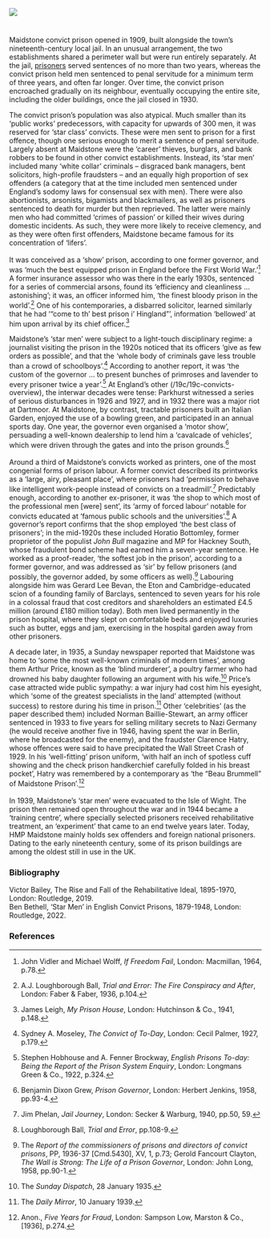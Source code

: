 <a href="https://juncture-digital.org"><img src="https://juncture-digital.org/images/ve-button.png"></a>
<param ve-config title="Maidstone Convict Prison" author="Dr Ben Bethell" layout="vtl" 
banner="https://upload.wikimedia.org/wikipedia/commons/a/af/Paul_Sandby_-_A_Distant_View_of_Maidstone%2C_from_Lower_Bell_Inn%2C_Boxley_Hill_-_Google_Art_Project.jpg">

<param ve-entity eid="Q213180" aliases="Maidstone">


#

Maidstone convict prison opened in 1909, built alongside the town’s nineteenth-century local jail. In an unusual arrangement, the two establishments shared a perimeter wall but were run entirely separately. At the jail, [prisoners](/19c/19c-convicts-overview) served sentences of no more than two years, whereas the convict prison held men sentenced to penal servitude for a minimum term of three years, and often far longer. Over time, the convict prison encroached gradually on its neighbour, eventually occupying the entire site, including the older buildings, once the jail closed in 1930.
<param ve-image url="https://stor.artstor.org/stor/3adcbddb-8d19-4bda-a8a0-5a4bdfcb70e2" label="The Maidstone Gaol, 1829 before the opening of the convict prison" attribution="By George Virtue. Photo by Astrid Stilma. By permission of Patrick Marrin.">

The convict prison’s population was also atypical. Much smaller than its ‘public works’ predecessors, with capacity for upwards of 300 men, it was reserved for ‘star class’ convicts. These were men sent to prison for a first offence, though one serious enough to merit a sentence of penal servitude. Largely absent at Maidstone were the ‘career’ thieves, burglars, and bank robbers to be found in other convict establishments. Instead, its ‘star men’ included many ‘white collar’ criminals – disgraced bank managers, bent solicitors, high-profile fraudsters – and an equally high proportion of sex offenders (a category that at the time included men sentenced under England’s sodomy laws for consensual sex with men). There were also abortionists, arsonists, bigamists and blackmailers, as well as prisoners sentenced to death for murder but then reprieved. The latter were mainly men who had committed ‘crimes of passion’ or killed their wives during domestic incidents. As such, they were more likely to receive clemency, and as they were often first offenders, Maidstone became famous for its concentration of ‘lifers’.
<br><br>
It was conceived as a ‘show’ prison, according to one former governor, and was ‘much the best equipped prison in England before the First World War.’[^ref1]  A former insurance assessor who was there in the early 1930s, sentenced for a series of commercial arsons, found its ‘efficiency and cleanliness … astonishing’; it was, an officer informed him, ‘the finest bloody prison in the world’.[^ref2]  One of his contemporaries, a disbarred solicitor, learned similarly that he had ‘“come to th’ best prison i’ Hingland”’, information ‘bellowed’ at him upon arrival by its chief officer.[^ref3]  
<param ve-image url="https://upload.wikimedia.org/wikipedia/commons/d/db/George_Joseph_Smith.jpg" label="George Joseph Smith - Brides in the Bath Murderer - hanged in Maidstone Prison on 13 August 1915" attribution="Pouazity3, via Wikimedia Commons" license="CC BY-SA 4.0">

Maidstone’s ‘star men’ were subject to a light-touch disciplinary regime: a journalist visiting the prison in the 1920s noticed that its officers ‘give as few orders as possible’, and that the ‘whole body of criminals gave less trouble than a crowd of schoolboys’.[^ref4]  According to another report, it was ‘the custom of the governor … to present bunches of primroses and lavender to every prisoner twice a year’.[^ref5]  At England’s other (/19c/19c-convicts-overview), the interwar decades were tense: Parkhurst witnessed a series of serious disturbances in 1926 and 1927, and in 1932 there was a major riot at Dartmoor. At Maidstone, by contrast, tractable prisoners built an Italian Garden, enjoyed the use of a bowling green, and participated in an annual sports day. One year, the governor even organised a ‘motor show’, persuading a well-known dealership to lend him a ‘cavalcade of vehicles’, which were driven through the gates and into the prison grounds.[^ref6] 
<br><br>
Around a third of Maidstone’s convicts worked as printers, one of the most congenial forms of prison labour. A former convict described its printworks as a ‘large, airy, pleasant place’, where prisoners had ‘permission to behave like intelligent work-people instead of convicts on a treadmill’.[^ref7]  Predictably enough, according to another ex-prisoner, it was ‘the shop to which most of the professional men [were] sent’, its ‘army of forced labour’ notable for convicts educated at ‘famous public schools and the universities’.[^ref8]  A governor’s report confirms that the shop employed ‘the best class of prisoners’; in the mid-1920s these included Horatio Bottomley, former proprietor of the populist _John Bull_ magazine and MP for Hackney South, whose fraudulent bond scheme had earned him a seven-year sentence. He worked as a proof-reader, ‘the softest job in the prison’, according to a former governor, and was addressed as ‘sir’ by fellow prisoners (and possibly, the governor added, by some officers as well).[^ref9]  Labouring alongside him was Gerard Lee Bevan, the Eton and Cambridge-educated scion of a founding family of Barclays, sentenced to seven years for his role in a colossal fraud that cost creditors and shareholders an estimated £4.5 million (around £180 million today). Both men lived permanently in the prison hospital, where they slept on comfortable beds and enjoyed luxuries such as butter, eggs and jam, exercising in the hospital garden away from other prisoners.
<param ve-image url="https://upload.wikimedia.org/wikipedia/commons/2/27/JohnBullCartoon1919.jpg" label="John Bull Cartoon, 1919" attribution="Frank Holland, Public domain, via Wikimedia Commons">

A decade later, in 1935, a Sunday newspaper reported that Maidstone was home to ‘some the most well-known criminals of modern times’, among them Arthur Price, known as the ‘blind murderer’, a poultry farmer who had drowned his baby daughter following an argument with his wife.[^ref10]  Price’s case attracted wide public sympathy: a war injury had cost him his eyesight, which ‘some of the greatest specialists in the land’ attempted (without success) to restore during his time in prison.[^ref11]  Other ‘celebrities’ (as the paper described them) included Norman Baillie-Stewart, an army officer sentenced in 1933 to five years for selling military secrets to Nazi Germany (he would receive another five in 1946, having spent the war in Berlin, where he broadcasted for the enemy), and the fraudster Clarence Hatry, whose offences were said to have precipitated the Wall Street Crash of 1929. In his ‘well-fitting’ prison uniform, ‘with half an inch of spotless cuff showing and the check prison handkerchief carefully folded in his breast pocket’, Hatry was remembered by a contemporary as ‘the “Beau Brummell” of Maidstone Prison’.[^ref12]  
<br>
In 1939, Maidstone’s ‘star men’ were evacuated to the Isle of Wight. The prison then remained open throughout the war and in 1944 became a ‘training centre’, where specially selected prisoners received rehabilitative treatment, an ‘experiment’ that came to an end twelve years later. Today, HMP Maidstone mainly holds sex offenders and foreign national prisoners. Dating to the early nineteenth century, some of its prison buildings are among the oldest still in use in the UK.  
<param ve-image url="https://upload.wikimedia.org/wikipedia/commons/8/86/Entrance_to_Maidstone_Prison_-_geograph.org.uk_-_2049425.jpg" label="Entrance to Maidstone prison" attribution="by Oast House Archive, via Wikimedia Commons" license="CC BY-SA 2.0">

### Bibliography
Victor Bailey, The Rise and Fall of the Rehabilitative Ideal, 1895-1970, London: Routledge, 2019.   
Ben Bethell, ‘Star Men’ in English Convict Prisons, 1879-1948, London: Routledge, 2022.   

### References
[^ref1]: John Vidler and Michael Wolff, _If Freedom Fail_, London: Macmillan, 1964, p.78.
[^ref2]: A.J. Loughborough Ball, _Trial and Error: The Fire Conspiracy and After_, London: Faber & Faber, 1936, p.104.
[^ref3]: James Leigh, _My Prison House_, London: Hutchinson & Co., 1941, p.148.
[^ref4]: Sydney A. Moseley, _The Convict of To-Day_, London: Cecil Palmer, 1927, p.179.
[^ref5]: Stephen Hobhouse and A. Fenner Brockway, _English Prisons To-day: Being the Report of the Prison System Enquiry_, London: Longmans Green & Co., 1922, p.324.
[^ref6]: Benjamin Dixon Grew, _Prison Governor_, London: Herbert Jenkins, 1958, pp.93-4.
[^ref7]: Jim Phelan, _Jail Journey_, London: Secker & Warburg, 1940, pp.50, 59.
[^ref8]: Loughborough Ball, _Trial and Error_, pp.108-9.
[^ref9]: The _Report of the commissioners of prisons and directors of convict prisons_, PP, 1936-37 [Cmd.5430], XV, 1, p.73; Gerold Fancourt Clayton, _The Wall is Strong: The Life of a Prison Governor_, London: John Long, 1958, pp.90-1.
[^ref10]: The _Sunday Dispatch_, 28 January 1935.
[^ref11]: The _Daily Mirror_, 10 January 1939.
[^ref12]: Anon., _Five Years for Fraud_, London: Sampson Low, Marston & Co., [1936], p.274.

